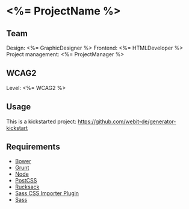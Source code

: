 # <%= ProjectName %>

## Team

Design: <%= GraphicDesigner %>
Frontend: <%= HTMLDeveloper %>
Project management: <%= ProjectManager %>

## WCAG2

Level: <%= WCAG2 %>

## Usage

This is a kickstarted project:  https://github.com/webit-de/generator-kickstart

## Requirements

* [Bower](http://bower.io)
* [Grunt](http://gruntjs.com)
* [Node](https://nodejs.org/)
* [PostCSS](http://postcss.org/)
* [Rucksack](https://simplaio.github.io/rucksack/)
* [Sass CSS Importer Plugin](https://github.com/chriseppstein/sass-css-importer)
* [Sass](http://sass-lang.com/)

